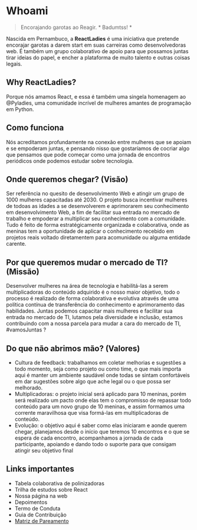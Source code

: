 # Whoami

> Encorajando garotas ao Reagir. * Badumtss! *

Nascida em Pernambuco, a **ReactLadies** é uma iniciativa que pretende encorajar garotas a darem start em suas carreiras como desenvolvedoras web. É também um grupo colaborativo de apoio para que possamos juntas tirar ideias do papel, e encher a plataforma de muito talento e outras coisas legais.

## Why ReactLadies?
Porque nós amamos React, e essa é também uma singela homenagem ao @Pyladies, uma comunidade incrível de mulheres amantes de programação em Python.

## Como funciona
Nós acreditamos profundamente na conexão entre mulheres que se apoiam e se empoderam juntas, e pensando nisso que gostaríamos de cocriar algo que pensamos que pode começar como uma jornada de encontros periódicos onde podemos estudar sobre tecnologia.

## Onde queremos chegar? (Visão)
Ser referência no quesito de desenvolvimento Web e atingir um grupo de 1000 mulheres capacitadas até 2030. O projeto busca incentivar mulheres de todoas as idades a se desenvolverem e aprimorarem seu conhecimento em desenvolvimento Web, a fim de facilitar sua entrada no mercado de trabalho e empoderar a multiplicar seu conhecimento com a comunidade. Tudo é feito de forma estratégicamente organizada e colaborativa, onde as meninas tem a oportunidade de aplicar o conhecimento recebido em projetos reais voltado diretamentem para acomunidade ou alguma entidade carente.

## Por que queremos mudar o mercado de TI? (Missão)
Desenvolver mulheres na área de tecnologia e habilitá-las a serem multiplicadoras do conteúdo adquirido é o nosso maior objetivo, todo o processo é realizado de forma colaborativa e evolutiva através de uma política contínua de transferência do conhecimento e aprimoramento das habilidades.
Juntas podemos capacitar mais mulheres e facilitar sua entrada no mercado de TI, lutamos pela diversidade e inclusão, estamos contribuindo com a nossa parcela para mudar a cara do mercado de TI, #vamosJuntas ? 

## Do que não abrimos mão? (Valores)
* Cultura de feedback: trabalhamos em coletar melhorias e sugestões a todo momento, seja como projeto ou como time, o que mais importa aqui é manter um ambiente saudável onde todas se sintam confortáveis em dar sugestões sobre algo que ache legal ou o que possa ser melhorado.
* Multiplicadoras: o projeto inicial será aplicado para 10 meninas, porém será realizado um pacto onde elas tem o compromisso de repassar todo conteúdo para um novo grupo de 10 meninas, e assim formamos uma corrente maravilhosa que visa formá-las em multiplicadoras de conteúdo.
* Evolução: o objetivo aqui é saber como elas iniciaram e aonde querem chegar, planejamos desde o início que teremos 10 encontros e o que se espera de cada encontro, acompanhamos a jornada de cada participante, apoiando e dando todo o suporte para que consigam atingir seu objetivo final 

## Links importantes
* Tabela colaborativa de polinizadoras
* Trilha de estudos sobre React
* Nossa página na web
* Depoimentos
* Termo de Conduta
* Guia de Contribuição
* [Matriz de Pareamento](https://github.com/ReactLadies/whoami/wiki/Pair-Programming-Matrix)
